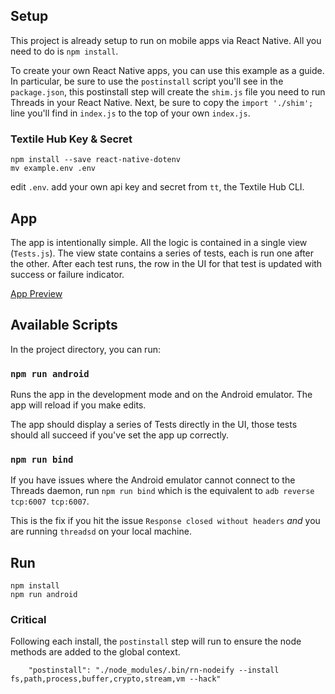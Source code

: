 ## Setup

This project is already setup to run on mobile apps via React Native. All you need to do is `npm install`.

To create your own React Native apps, you can use this example as a guide. In particular, be sure to use the `postinstall` script you'll see in the `package.json`, this postinstall step will create the `shim.js` file you need to run Threads in your React Native. Next, be sure to copy the `import './shim';` line you'll find in `index.js` to the top of your own `index.js`.

### Textile Hub Key & Secret

```
npm install --save react-native-dotenv
mv example.env .env
```

edit `.env`. add your own api key and secret from `tt`, the Textile Hub CLI.

## App

The app is intentionally simple. All the logic is contained in a single view (`Tests.js`). The view state contains a series of tests, each is run one after the other. After each test runs, the row in the UI for that test is updated with success or failure indicator.

[App Preview](https://github.com/textileio/js-examples/blob/master/react-native-client-app/preview.gif)

## Available Scripts

In the project directory, you can run:

### `npm run android`

Runs the app in the development mode and on the Android emulator. The app will reload if you make edits.

The app should display a series of Tests directly in the UI, those tests should all succeed if you've set the app up correctly.

### `npm run bind`

If you have issues where the Android emulator cannot connect to the Threads daemon, run `npm run bind` which is the equivalent to `adb reverse tcp:6007 tcp:6007`.

This is the fix if you hit the issue `Response closed without headers` _and_ you are running `threadsd` on your local machine.

## Run

```
npm install
npm run android
```

### Critical

Following each install, the `postinstall` step will run to ensure the node methods are added to the global context.

```
    "postinstall": "./node_modules/.bin/rn-nodeify --install fs,path,process,buffer,crypto,stream,vm --hack"
```
